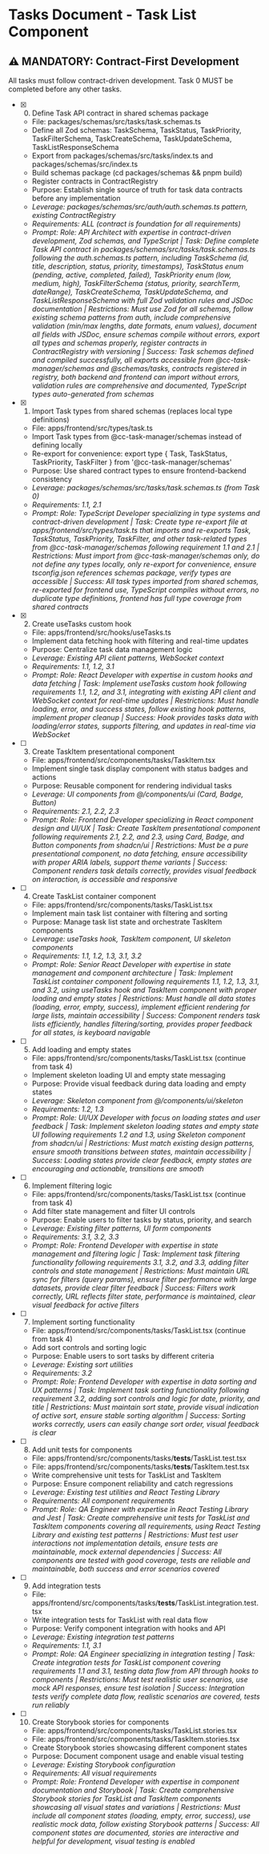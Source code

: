 # Tasks Document - Task List Component

## ⚠️ MANDATORY: Contract-First Development
All tasks must follow contract-driven development. Task 0 MUST be completed before any other tasks.

- [x] 0. Define Task API contract in shared schemas package
  - File: packages/schemas/src/tasks/task.schemas.ts
  - Define all Zod schemas: TaskSchema, TaskStatus, TaskPriority, TaskFilterSchema, TaskCreateSchema, TaskUpdateSchema, TaskListResponseSchema
  - Export from packages/schemas/src/tasks/index.ts and packages/schemas/src/index.ts
  - Build schemas package (cd packages/schemas && pnpm build)
  - Register contracts in ContractRegistry
  - Purpose: Establish single source of truth for task data contracts before any implementation
  - _Leverage: packages/schemas/src/auth/auth.schemas.ts pattern, existing ContractRegistry_
  - _Requirements: ALL (contract is foundation for all requirements)_
  - _Prompt: Role: API Architect with expertise in contract-driven development, Zod schemas, and TypeScript | Task: Define complete Task API contract in packages/schemas/src/tasks/task.schemas.ts following the auth.schemas.ts pattern, including TaskSchema (id, title, description, status, priority, timestamps), TaskStatus enum (pending, active, completed, failed), TaskPriority enum (low, medium, high), TaskFilterSchema (status, priority, searchTerm, dateRange), TaskCreateSchema, TaskUpdateSchema, and TaskListResponseSchema with full Zod validation rules and JSDoc documentation | Restrictions: Must use Zod for all schemas, follow existing schema patterns from auth, include comprehensive validation (min/max lengths, date formats, enum values), document all fields with JSDoc, ensure schemas compile without errors, export all types and schemas properly, register contracts in ContractRegistry with versioning | Success: Task schemas defined and compiled successfully, all exports accessible from @cc-task-manager/schemas and @schemas/tasks, contracts registered in registry, both backend and frontend can import without errors, validation rules are comprehensive and documented, TypeScript types auto-generated from schemas_

- [x] 1. Import Task types from shared schemas (replaces local type definitions)
  - File: apps/frontend/src/types/task.ts
  - Import Task types from @cc-task-manager/schemas instead of defining locally
  - Re-export for convenience: export type { Task, TaskStatus, TaskPriority, TaskFilter } from '@cc-task-manager/schemas'
  - Purpose: Use shared contract types to ensure frontend-backend consistency
  - _Leverage: packages/schemas/src/tasks/task.schemas.ts (from Task 0)_
  - _Requirements: 1.1, 2.1_
  - _Prompt: Role: TypeScript Developer specializing in type systems and contract-driven development | Task: Create type re-export file at apps/frontend/src/types/task.ts that imports and re-exports Task, TaskStatus, TaskPriority, TaskFilter, and other task-related types from @cc-task-manager/schemas following requirement 1.1 and 2.1 | Restrictions: Must import from @cc-task-manager/schemas only, do not define any types locally, only re-export for convenience, ensure tsconfig.json references schemas package, verify types are accessible | Success: All task types imported from shared schemas, re-exported for frontend use, TypeScript compiles without errors, no duplicate type definitions, frontend has full type coverage from shared contracts_

- [x] 2. Create useTasks custom hook
  - File: apps/frontend/src/hooks/useTasks.ts
  - Implement data fetching hook with filtering and real-time updates
  - Purpose: Centralize task data management logic
  - _Leverage: Existing API client patterns, WebSocket context_
  - _Requirements: 1.1, 1.2, 3.1_
  - _Prompt: Role: React Developer with expertise in custom hooks and data fetching | Task: Implement useTasks custom hook following requirements 1.1, 1.2, and 3.1, integrating with existing API client and WebSocket context for real-time updates | Restrictions: Must handle loading, error, and success states, follow existing hook patterns, implement proper cleanup | Success: Hook provides tasks data with loading/error states, supports filtering, and updates in real-time via WebSocket_

- [ ] 3. Create TaskItem presentational component
  - File: apps/frontend/src/components/tasks/TaskItem.tsx
  - Implement single task display component with status badges and actions
  - Purpose: Reusable component for rendering individual tasks
  - _Leverage: UI components from @/components/ui (Card, Badge, Button)_
  - _Requirements: 2.1, 2.2, 2.3_
  - _Prompt: Role: Frontend Developer specializing in React component design and UI/UX | Task: Create TaskItem presentational component following requirements 2.1, 2.2, and 2.3, using Card, Badge, and Button components from shadcn/ui | Restrictions: Must be a pure presentational component, no data fetching, ensure accessibility with proper ARIA labels, support theme variants | Success: Component renders task details correctly, provides visual feedback on interaction, is accessible and responsive_

- [ ] 4. Create TaskList container component
  - File: apps/frontend/src/components/tasks/TaskList.tsx
  - Implement main task list container with filtering and sorting
  - Purpose: Manage task list state and orchestrate TaskItem components
  - _Leverage: useTasks hook, TaskItem component, UI skeleton components_
  - _Requirements: 1.1, 1.2, 1.3, 3.1, 3.2_
  - _Prompt: Role: Senior React Developer with expertise in state management and component architecture | Task: Implement TaskList container component following requirements 1.1, 1.2, 1.3, 3.1, and 3.2, using useTasks hook and TaskItem component with proper loading and empty states | Restrictions: Must handle all data states (loading, error, empty, success), implement efficient rendering for large lists, maintain accessibility | Success: Component renders task lists efficiently, handles filtering/sorting, provides proper feedback for all states, is keyboard navigable_

- [ ] 5. Add loading and empty states
  - File: apps/frontend/src/components/tasks/TaskList.tsx (continue from task 4)
  - Implement skeleton loading UI and empty state messaging
  - Purpose: Provide visual feedback during data loading and empty states
  - _Leverage: Skeleton component from @/components/ui/skeleton_
  - _Requirements: 1.2, 1.3_
  - _Prompt: Role: UI/UX Developer with focus on loading states and user feedback | Task: Implement skeleton loading states and empty state UI following requirements 1.2 and 1.3, using Skeleton component from shadcn/ui | Restrictions: Must match existing design patterns, ensure smooth transitions between states, maintain accessibility | Success: Loading states provide clear feedback, empty states are encouraging and actionable, transitions are smooth_

- [ ] 6. Implement filtering logic
  - File: apps/frontend/src/components/tasks/TaskList.tsx (continue from task 4)
  - Add filter state management and filter UI controls
  - Purpose: Enable users to filter tasks by status, priority, and search
  - _Leverage: Existing filter patterns, UI form components_
  - _Requirements: 3.1, 3.2, 3.3_
  - _Prompt: Role: Frontend Developer with expertise in state management and filtering logic | Task: Implement task filtering functionality following requirements 3.1, 3.2, and 3.3, adding filter controls and state management | Restrictions: Must maintain URL sync for filters (query params), ensure filter performance with large datasets, provide clear filter feedback | Success: Filters work correctly, URL reflects filter state, performance is maintained, clear visual feedback for active filters_

- [ ] 7. Implement sorting functionality
  - File: apps/frontend/src/components/tasks/TaskList.tsx (continue from task 4)
  - Add sort controls and sorting logic
  - Purpose: Enable users to sort tasks by different criteria
  - _Leverage: Existing sort utilities_
  - _Requirements: 3.2_
  - _Prompt: Role: Frontend Developer with expertise in data sorting and UX patterns | Task: Implement task sorting functionality following requirement 3.2, adding sort controls and logic for date, priority, and title | Restrictions: Must maintain sort state, provide visual indication of active sort, ensure stable sorting algorithm | Success: Sorting works correctly, users can easily change sort order, visual feedback is clear_

- [ ] 8. Add unit tests for components
  - File: apps/frontend/src/components/tasks/__tests__/TaskList.test.tsx
  - File: apps/frontend/src/components/tasks/__tests__/TaskItem.test.tsx
  - Write comprehensive unit tests for TaskList and TaskItem
  - Purpose: Ensure component reliability and catch regressions
  - _Leverage: Existing test utilities and React Testing Library_
  - _Requirements: All component requirements_
  - _Prompt: Role: QA Engineer with expertise in React Testing Library and Jest | Task: Create comprehensive unit tests for TaskList and TaskItem components covering all requirements, using React Testing Library and existing test patterns | Restrictions: Must test user interactions not implementation details, ensure tests are maintainable, mock external dependencies | Success: All components are tested with good coverage, tests are reliable and maintainable, both success and error scenarios covered_

- [ ] 9. Add integration tests
  - File: apps/frontend/src/components/tasks/__tests__/TaskList.integration.test.tsx
  - Write integration tests for TaskList with real data flow
  - Purpose: Verify component integration with hooks and API
  - _Leverage: Existing integration test patterns_
  - _Requirements: 1.1, 3.1_
  - _Prompt: Role: QA Engineer specializing in integration testing | Task: Create integration tests for TaskList component covering requirements 1.1 and 3.1, testing data flow from API through hooks to components | Restrictions: Must test realistic user scenarios, use mock API responses, ensure test isolation | Success: Integration tests verify complete data flow, realistic scenarios are covered, tests run reliably_

- [ ] 10. Create Storybook stories for components
  - File: apps/frontend/src/components/tasks/TaskList.stories.tsx
  - File: apps/frontend/src/components/tasks/TaskItem.stories.tsx
  - Create Storybook stories showcasing different component states
  - Purpose: Document component usage and enable visual testing
  - _Leverage: Existing Storybook configuration_
  - _Requirements: All visual requirements_
  - _Prompt: Role: Frontend Developer with expertise in component documentation and Storybook | Task: Create comprehensive Storybook stories for TaskList and TaskItem components showcasing all visual states and variations | Restrictions: Must include all component states (loading, empty, error, success), use realistic mock data, follow existing Storybook patterns | Success: All component states are documented, stories are interactive and helpful for development, visual testing is enabled_